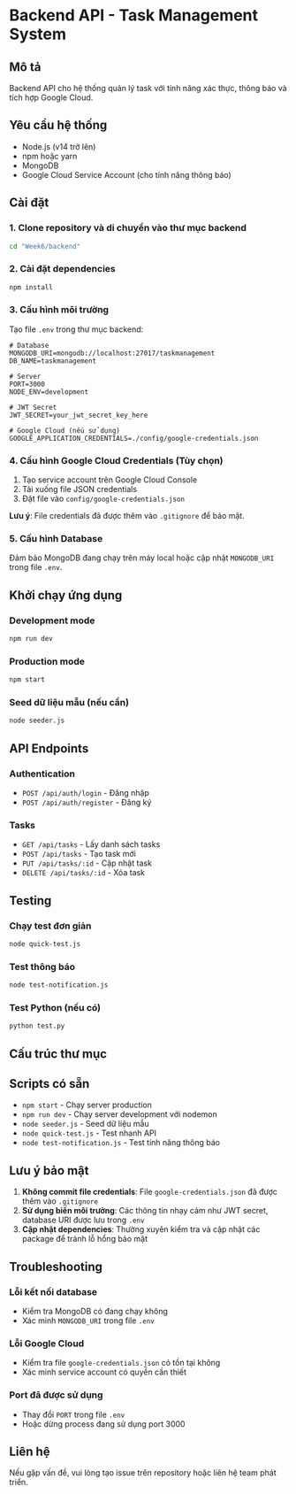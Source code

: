 # Backend API - Task Management System

## Mô tả
Backend API cho hệ thống quản lý task với tính năng xác thực, thông báo và tích hợp Google Cloud.

## Yêu cầu hệ thống
- Node.js (v14 trở lên)
- npm hoặc yarn
- MongoDB
- Google Cloud Service Account (cho tính năng thông báo)

## Cài đặt

### 1. Clone repository và di chuyển vào thư mục backend
```bash
cd "Week6/backend"
```

### 2. Cài đặt dependencies
```bash
npm install
```

### 3. Cấu hình môi trường

Tạo file `.env` trong thư mục backend:
```env
# Database
MONGODB_URI=mongodb://localhost:27017/taskmanagement
DB_NAME=taskmanagement

# Server
PORT=3000
NODE_ENV=development

# JWT Secret
JWT_SECRET=your_jwt_secret_key_here

# Google Cloud (nếu sử dụng)
GOOGLE_APPLICATION_CREDENTIALS=./config/google-credentials.json
```

### 4. Cấu hình Google Cloud Credentials (Tùy chọn)

1. Tạo service account trên Google Cloud Console
2. Tải xuống file JSON credentials
3. Đặt file vào `config/google-credentials.json`

**Lưu ý**: File credentials đã được thêm vào `.gitignore` để bảo mật.

### 5. Cấu hình Database

Đảm bảo MongoDB đang chạy trên máy local hoặc cập nhật `MONGODB_URI` trong file `.env`.

## Khởi chạy ứng dụng

### Development mode
```bash
npm run dev
```

### Production mode
```bash
npm start
```

### Seed dữ liệu mẫu (nếu cần)
```bash
node seeder.js
```

## API Endpoints

### Authentication
- `POST /api/auth/login` - Đăng nhập
- `POST /api/auth/register` - Đăng ký

### Tasks
- `GET /api/tasks` - Lấy danh sách tasks
- `POST /api/tasks` - Tạo task mới
- `PUT /api/tasks/:id` - Cập nhật task
- `DELETE /api/tasks/:id` - Xóa task

## Testing

### Chạy test đơn giản
```bash
node quick-test.js
```

### Test thông báo
```bash
node test-notification.js
```

### Test Python (nếu có)
```bash
python test.py
```

## Cấu trúc thư mục


## Scripts có sẵn

- `npm start` - Chạy server production
- `npm run dev` - Chạy server development với nodemon
- `node seeder.js` - Seed dữ liệu mẫu
- `node quick-test.js` - Test nhanh API
- `node test-notification.js` - Test tính năng thông báo

## Lưu ý bảo mật

1. **Không commit file credentials**: File `google-credentials.json` đã được thêm vào `.gitignore`
2. **Sử dụng biến môi trường**: Các thông tin nhạy cảm như JWT secret, database URI được lưu trong `.env`
3. **Cập nhật dependencies**: Thường xuyên kiểm tra và cập nhật các package để tránh lỗ hổng bảo mật

## Troubleshooting

### Lỗi kết nối database
- Kiểm tra MongoDB có đang chạy không
- Xác minh `MONGODB_URI` trong file `.env`

### Lỗi Google Cloud
- Kiểm tra file `google-credentials.json` có tồn tại không
- Xác minh service account có quyền cần thiết

### Port đã được sử dụng
- Thay đổi `PORT` trong file `.env`
- Hoặc dừng process đang sử dụng port 3000

## Liên hệ

Nếu gặp vấn đề, vui lòng tạo issue trên repository hoặc liên hệ team phát triển.